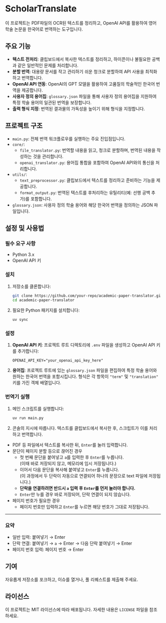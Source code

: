 # ScholarTranslate

이 프로젝트는 PDF파일의 OCR된 텍스트를 정리하고, OpenAI API를 활용하여 영어 학술 논문을 한국어로 번역하는 도구입니다.

## 주요 기능

- **텍스트 전처리**: 클립보드에서 복사한 텍스트를 정리하고, 하이픈이나 불필요한 공백과 같은 일반적인 문제를 처리합니다.
- **분할 번역**: 대용량 문서를 작고 관리하기 쉬운 청크로 분할하여 API 사용을 최적화하고 번역합니다.
- **OpenAI API 연동**: OpenAI의 GPT 모델을 활용하여 고품질의 학술적인 한국어 번역을 제공합니다.
- **사용자 정의 용어집**: `glossary.json` 파일을 통해 사용자 정의 용어집을 지원하여 특정 학술 용어의 일관된 번역을 보장합니다.
- **출력 형식 지정**: 번역된 결과물의 가독성을 높이기 위해 형식을 지정합니다.

## 프로젝트 구조

- `main.py`: 전체 번역 워크플로우를 실행하는 주요 진입점입니다.
- `core/`:
  - `file_translator.py`: 번역할 내용을 읽고, 청크로 분할하며, 번역된 내용을 작성하는 것을 관리합니다.
  - `openai_translator.py`: 용어집 통합을 포함하여 OpenAI API와의 통신을 처리합니다.
- `utils/`:
  - `text_preprocessor.py`: 클립보드에서 텍스트를 정리하고 준비하는 기능을 제공합니다.
  - `format_output.py`: 번역된 텍스트를 후처리하는 유틸리티(예: 선행 공백 추가)를 포함합니다.
- `glossary.json`: 사용자 정의 학술 용어와 해당 한국어 번역을 정의하는 JSON 파일입니다.

## 설정 및 사용법

### 필수 요구 사항

- Python 3.x
- OpenAI API 키

### 설치

1. 저장소를 클론합니다:

   ```bash
   git clone https://github.com/your-repo/academic-paper-translator.git
   cd academic-paper-translator
   ```

2. 필요한 Python 패키지를 설치합니다:

   ```bash
   uv sync
   ```

### 설정

1. **OpenAI API 키**: 프로젝트 루트 디렉토리에 `.env` 파일을 생성하고 OpenAI API 키를 추가합니다:

   ```
   OPENAI_API_KEY="your_openai_api_key_here"
   ```

2. **용어집**: 프로젝트 루트에 있는 `glossary.json` 파일을 편집하여 특정 학술 용어와 원하는 한국어 번역을 포함시킵니다. 형식은 각 항목이 `"term"` 및 `"translation"` 키를 가진 객체 배열입니다.

### 번역기 실행

1. 메인 스크립트를 실행합니다:

   ```bash
   uv run main.py
   ```

2. 콘솔의 지시에 따릅니다. 텍스트를 클립보드에서 복사한 후, 스크립트가 이를 처리하고 번역합니다.

- PDF 등 파일에서 텍스트를 복사한 뒤, `Enter`를 눌러 입력합니다.
- 문단이 페이지 분할 등으로 끊어진 경우
  - 첫 번째 문단을 붙여넣고 `a`를 입력한 후 `Enter`를 누릅니다.  
     (이때 바로 저장되지 않고, 메모리에 임시 저장됩니다.)
  - 이어서 다음 문단을 복사해 붙여넣고 `Enter`를 누릅니다.  
     (이 과정에서 두 단락이 자동으로 연결되어 하나의 문장으로 text 파일에 저장됩니다.)
  - **단락을 연결하려면 반드시 `a` 입력 후 `Enter`를 먼저 눌러야 합니다.**
  - `Enter`만 누를 경우 바로 저장되어, 단락 연결이 되지 않습니다.
- 페이지 번호가 필요한 경우
  - 페이지 번호만 입력하고 `Enter`를 누르면 해당 번호가 그대로 저장됩니다.

---

### 요약

- 일반 입력: 붙여넣기 → Enter
- 단락 연결: 붙여넣기 → `a` → Enter → 다음 단락 붙여넣기 → Enter
- 페이지 번호 입력: 페이지 번호 → Enter

## 기여

자유롭게 저장소를 포크하고, 이슈를 열거나, 풀 리퀘스트를 제출해 주세요.

## 라이선스

이 프로젝트는 MIT 라이선스에 따라 배포됩니다. 자세한 내용은 `LICENSE` 파일을 참조하세요.
